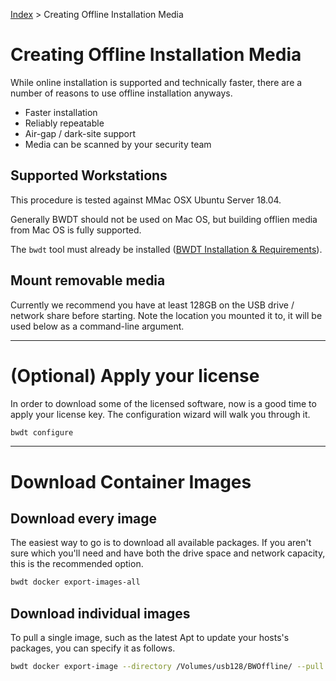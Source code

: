 [Index](/)
\> Creating Offline Installation Media

# Creating Offline Installation Media

While online installation is supported and technically faster, there are a
number of reasons to use offline installation anyways.

- Faster installation
- Reliably repeatable
- Air-gap / dark-site support
- Media can be scanned by your security team


## Supported Workstations

This procedure is tested against MMac OSX Ubuntu Server 18.04.

Generally BWDT should not be used on Mac OS, but building offlien media from
Mac OS is fully supported.

The `bwdt` tool must already be installed
([BWDT Installation & Requirements](/installation.html)).


## Mount removable media

Currently we recommend you have at least 128GB on the USB drive / network share
before starting. Note the location you mounted it to, it will be used below as
a command-line argument.


---


# (Optional) Apply your license

In order to download some of the licensed software, now is a good time to apply
your license key. The configuration wizard will walk you through it.

```bash
bwdt configure
```


---


# Download Container Images

## Download every image

The easiest way to go is to download all available packages. If you aren't sure
which you'll need and have both the drive space and network capacity, this is
the recommended option.

```bash
bwdt docker export-images-all
```

## Download individual images

To pull a single image, such as the latest Apt to update your hosts's packages, you can specify it as follows.

```bash
bwdt docker export-image --directory /Volumes/usb128/BWOffline/ --pull --tag latest breqwatr/apt
```

